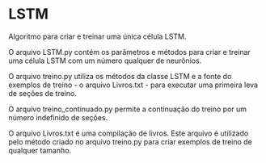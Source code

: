 # LSTM
Algoritmo para criar e treinar uma única célula LSTM.

O arquivo LSTM.py contém os parâmetros e métodos para criar e treinar uma célula LSTM com um número qualquer de neurônios.

O arquivo treino.py utiliza os métodos da classe LSTM e a fonte do exemplos de treino - o arquivo Livros.txt - para executar uma primeira leva de seções de treino.

O arquivo treino_continuado.py permite a continuação do treino por um número indefinido de seções.

O arquivo Livros.txt é uma compilação de livros. Este arquivo é utilizado pelo método criado no arquivo treino.py para criar exemplos de treino de qualquer tamanho.
